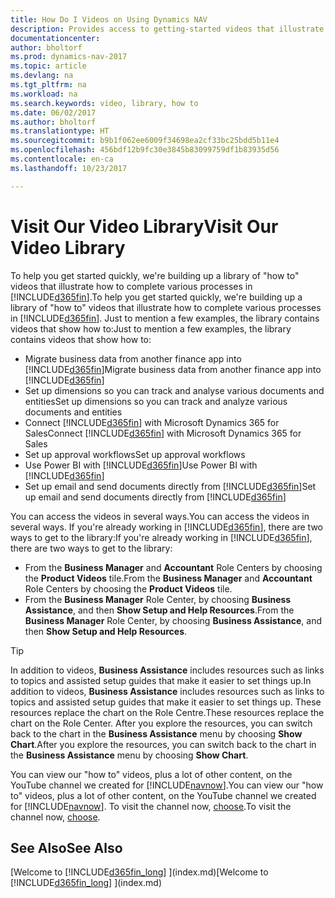 ```yaml
---
title: How Do I Videos on Using Dynamics NAV
description: Provides access to getting-started videos that illustrate how to do common tasks.
documentationcenter: 
author: bholtorf
ms.prod: dynamics-nav-2017
ms.topic: article
ms.devlang: na
ms.tgt_pltfrm: na
ms.workload: na
ms.search.keywords: video, library, how to
ms.date: 06/02/2017
ms.author: bholtorf
ms.translationtype: HT
ms.sourcegitcommit: b9b1f062ee6009f34698ea2cf33bc25bdd5b11e4
ms.openlocfilehash: 456bdf12b9fc30e3845b83099759df1b83935d56
ms.contentlocale: en-ca
ms.lasthandoff: 10/23/2017

---
```

# <a name="visit-our-video-library"></a><span data-ttu-id="dc408-103">Visit Our Video Library</span><span class="sxs-lookup"><span data-stu-id="dc408-103">Visit Our Video Library</span></span>
<span data-ttu-id="dc408-104">To help you get started quickly, we're building up a library of "how to" videos that illustrate how to complete various processes in [!INCLUDE[d365fin](includes/d365fin_md.md)].</span><span class="sxs-lookup"><span data-stu-id="dc408-104">To help you get started quickly, we're building up a library of "how to" videos that illustrate how to complete various processes in [!INCLUDE[d365fin](includes/d365fin_md.md)].</span></span> <span data-ttu-id="dc408-105">Just to mention a few examples, the library contains videos that show how to:</span><span class="sxs-lookup"><span data-stu-id="dc408-105">Just to mention a few examples, the library contains videos that show how to:</span></span>  

* <span data-ttu-id="dc408-106">Migrate business data from another finance app into [!INCLUDE[d365fin](includes/d365fin_md.md)]</span><span class="sxs-lookup"><span data-stu-id="dc408-106">Migrate business data from another finance app into [!INCLUDE[d365fin](includes/d365fin_md.md)]</span></span>  
* <span data-ttu-id="dc408-107">Set up dimensions so you can track and analyse various documents and entities</span><span class="sxs-lookup"><span data-stu-id="dc408-107">Set up dimensions so you can track and analyze various documents and entities</span></span>
* <span data-ttu-id="dc408-108">Connect [!INCLUDE[d365fin](includes/d365fin_md.md)] with Microsoft Dynamics 365 for Sales</span><span class="sxs-lookup"><span data-stu-id="dc408-108">Connect [!INCLUDE[d365fin](includes/d365fin_md.md)] with Microsoft Dynamics 365 for Sales</span></span>
* <span data-ttu-id="dc408-109">Set up approval workflows</span><span class="sxs-lookup"><span data-stu-id="dc408-109">Set up approval workflows</span></span>  
* <span data-ttu-id="dc408-110">Use Power BI with [!INCLUDE[d365fin](includes/d365fin_md.md)]</span><span class="sxs-lookup"><span data-stu-id="dc408-110">Use Power BI with [!INCLUDE[d365fin](includes/d365fin_md.md)]</span></span>  
* <span data-ttu-id="dc408-111">Set up email and send documents directly from [!INCLUDE[d365fin](includes/d365fin_md.md)]</span><span class="sxs-lookup"><span data-stu-id="dc408-111">Set up email and send documents directly from [!INCLUDE[d365fin](includes/d365fin_md.md)]</span></span>  

<span data-ttu-id="dc408-112">You can access the videos in several ways.</span><span class="sxs-lookup"><span data-stu-id="dc408-112">You can access the videos in several ways.</span></span> <span data-ttu-id="dc408-113">If you're already working in [!INCLUDE[d365fin](includes/d365fin_md.md)], there are two ways to get to the library:</span><span class="sxs-lookup"><span data-stu-id="dc408-113">If you're already working in [!INCLUDE[d365fin](includes/d365fin_md.md)], there are two ways to get to the library:</span></span>

* <span data-ttu-id="dc408-114">From the **Business Manager** and **Accountant** Role Centers by choosing the **Product Videos** tile.</span><span class="sxs-lookup"><span data-stu-id="dc408-114">From the **Business Manager** and **Accountant** Role Centers by choosing the **Product Videos** tile.</span></span>  
* <span data-ttu-id="dc408-115">From the **Business Manager** Role Center, by choosing **Business Assistance**, and then **Show Setup and Help Resources**.</span><span class="sxs-lookup"><span data-stu-id="dc408-115">From the **Business Manager** Role Center, by choosing **Business Assistance**, and then **Show Setup and Help Resources**.</span></span>  

> [!Tip]  
> <span data-ttu-id="dc408-116">In addition to videos, **Business Assistance** includes resources such as links to topics and assisted setup guides that make it easier to set things up.</span><span class="sxs-lookup"><span data-stu-id="dc408-116">In addition to videos, **Business Assistance** includes resources such as links to topics and assisted setup guides that make it easier to set things up.</span></span> <span data-ttu-id="dc408-117">These resources replace the chart on the Role Centre.</span><span class="sxs-lookup"><span data-stu-id="dc408-117">These resources replace the chart on the Role Center.</span></span> <span data-ttu-id="dc408-118">After you explore the resources, you can switch back to the chart in the **Business Assistance** menu by choosing **Show Chart**.</span><span class="sxs-lookup"><span data-stu-id="dc408-118">After you explore the resources, you can switch back to the chart in the **Business Assistance** menu by choosing **Show Chart**.</span></span>  

<span data-ttu-id="dc408-119">You can view our "how to" videos, plus a lot of other content, on the YouTube channel we created for [!INCLUDE[navnow](includes/navnow_md.md)].</span><span class="sxs-lookup"><span data-stu-id="dc408-119">You can view our "how to" videos, plus a lot of other content, on the YouTube channel we created for [!INCLUDE[navnow](includes/navnow_md.md)].</span></span> <span data-ttu-id="dc408-120">To visit the channel now, [choose](https://go.microsoft.com/fwlink/?linkid=851533).</span><span class="sxs-lookup"><span data-stu-id="dc408-120">To visit the channel now, [choose](https://go.microsoft.com/fwlink/?linkid=851533).</span></span>

## <a name="see-also"></a><span data-ttu-id="dc408-121">See Also</span><span class="sxs-lookup"><span data-stu-id="dc408-121">See Also</span></span>
<span data-ttu-id="dc408-122">[Welcome to [!INCLUDE[d365fin_long](includes/d365fin_long_md.md)] ](index.md)</span><span class="sxs-lookup"><span data-stu-id="dc408-122">[Welcome to [!INCLUDE[d365fin_long](includes/d365fin_long_md.md)] ](index.md)</span></span>

